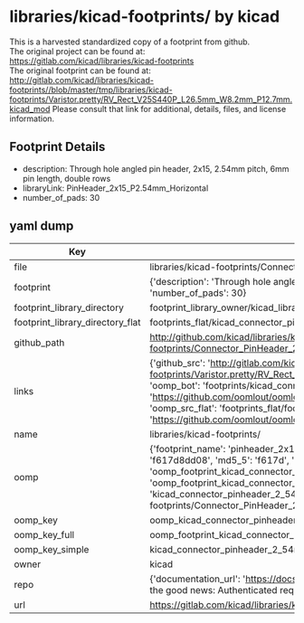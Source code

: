 # libraries/kicad-footprints/ by kicad  
This is a harvested standardized copy of a footprint from github.  
The original project can be found at:  
https://gitlab.com/kicad/libraries/kicad-footprints  
The original footprint can be found at:
http://gitlab.com/kicad/libraries/kicad-footprints//blob/master/tmp/libraries/kicad-footprints/Varistor.pretty/RV_Rect_V25S440P_L26.5mm_W8.2mm_P12.7mm.kicad_mod
Please consult that link for additional, details, files, and license information.  
## Footprint Details
* description: Through hole angled pin header, 2x15, 2.54mm pitch, 6mm pin length, double rows  
* libraryLink: PinHeader_2x15_P2.54mm_Horizontal  
* number_of_pads: 30  
## yaml dump  
| Key | Value |  
| --- | --- |  
| file | libraries/kicad-footprints/Connector_PinHeader_2.54mm.pretty/PinHeader_2x15_P2.54mm_Horizontal.kicad_mod |  
| footprint | {'description': 'Through hole angled pin header, 2x15, 2.54mm pitch, 6mm pin length, double rows', 'libraryLink': 'PinHeader_2x15_P2.54mm_Horizontal', 'number_of_pads': 30} |  
| footprint_library_directory | footprint_library_owner/kicad_libraries/kicad-footprints/ |  
| footprint_library_directory_flat | footprints_flat/kicad_connector_pinheader_2_54mm_pinheader_2x15_p2_54mm_horizontal/working |  
| github_path | http://github.com/kicad/libraries/kicad-footprints//blob/master/tmp/libraries/kicad-footprints/Connector_PinHeader_2.54mm.pretty/PinHeader_2x15_P2.54mm_Horizontal.kicad_mod |  
| links | {'github_src': 'http://gitlab.com/kicad/libraries/kicad-footprints//blob/master/tmp/libraries/kicad-footprints/Varistor.pretty/RV_Rect_V25S440P_L26.5mm_W8.2mm_P12.7mm.kicad_mod', 'github_src_repo': 'https://gitlab.com/kicad/libraries/kicad-footprints', 'oomp_bot': 'footprints/kicad_connector_pinheader_2_54mm_pinheader_2x15_p2_54mm_horizontal/working', 'oomp_bot_github': 'https://github.com/oomlout/oomlout_oomp_footprint_bot/tree/main/footprints/kicad_connector_pinheader_2_54mm_pinheader_2x15_p2_54mm_horizontal/working', 'oomp_src_flat': 'footprints_flat/footprints_flat/kicad_connector_pinheader_2_54mm_pinheader_2x15_p2_54mm_horizontal/working', 'oomp_src_flat_github': 'https://github.com/oomlout/oomlout_oomp_footprint_src/tree/main/footprints_flat/kicad_connector_pinheader_2_54mm_pinheader_2x15_p2_54mm_horizontal/working'} |  
| name | libraries/kicad-footprints/ |  
| oomp | {'footprint_name': 'pinheader_2x15_p2_54mm_horizontal', 'library_name': 'connector_pinheader_2_54mm', 'md5': 'f617d8dd08cc37c8a775c4e4c337d30f', 'md5_10': 'f617d8dd08', 'md5_5': 'f617d', 'md5_6': 'f617d8', 'oomp_key': 'oomp_kicad_connector_pinheader_2_54mm_pinheader_2x15_p2_54mm_horizontal', 'oomp_key_extra': 'oomp_footprint_kicad_connector_pinheader_2_54mm_pinheader_2x15_p2_54mm_horizontal', 'oomp_key_full': 'oomp_footprint_kicad_connector_pinheader_2_54mm_pinheader_2x15_p2_54mm_horizontal_f617d8', 'oomp_key_simple': 'kicad_connector_pinheader_2_54mm_pinheader_2x15_p2_54mm_horizontal', 'original_filename': 'libraries/kicad-footprints/Connector_PinHeader_2.54mm.pretty/PinHeader_2x15_P2.54mm_Horizontal.kicad_mod', 'owner_name': 'kicad'} |  
| oomp_key | oomp_kicad_connector_pinheader_2_54mm_pinheader_2x15_p2_54mm_horizontal |  
| oomp_key_full | oomp_footprint_kicad_connector_pinheader_2_54mm_pinheader_2x15_p2_54mm_horizontal |  
| oomp_key_simple | kicad_connector_pinheader_2_54mm_pinheader_2x15_p2_54mm_horizontal |  
| owner | kicad |  
| repo | {'documentation_url': 'https://docs.github.com/rest/overview/resources-in-the-rest-api#rate-limiting', 'message': "API rate limit exceeded for 84.66.173.59. (But here's the good news: Authenticated requests get a higher rate limit. Check out the documentation for more details.)"} |  
| url | https://gitlab.com/kicad/libraries/kicad-footprints |  

